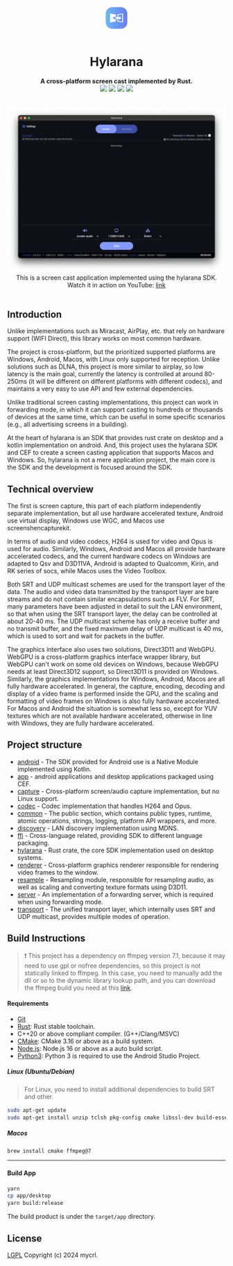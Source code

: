 <!--lint disable no-literal-urls-->
<div align="center">
    <img src="./logo.png" width="50px"/>
    <br>
    <br>
    <h1>Hylarana</h1>
</div>
<div align="center">
    <strong>A cross-platform screen cast implemented by Rust.</strong>
</div>
<div align="center">
    <img src="https://img.shields.io/github/actions/workflow/status/mycrl/hylarana/release.yml"/>
    <img src="https://img.shields.io/github/license/mycrl/hylarana"/>
    <img src="https://img.shields.io/github/issues/mycrl/hylarana"/>
    <img src="https://img.shields.io/github/stars/mycrl/hylarana"/>
</div>
<br/>
<br/>
<div align="center">
    <img src="./app.png"/>
    <span>This is a screen cast application implemented using the hylarana SDK.</span>
</div>
<div align="center">
    <span>Watch it in action on YouTube:</span>
    <a href="https://youtu.be/AkW3eRlKl1U">link</a>
</div>
<br/>

## Introduction

Unlike implementations such as Miracast, AirPlay, etc. that rely on hardware support (WIFI Direct), this library works on most common hardware.

The project is cross-platform, but the prioritized supported platforms are Windows, Android, Macos, with Linux only supported for reception. Unlike solutions such as DLNA, this project is more similar to airplay, so low latency is the main goal, currently the latency is controlled at around 80-250ms (it will be different on different platforms with different codecs), and maintains a very easy to use API and few external dependencies.

Unlike traditional screen casting implementations, this project can work in forwarding mode, in which it can support casting to hundreds or thousands of devices at the same time, which can be useful in some specific scenarios (e.g., all advertising screens in a building).

At the heart of hylarana is an SDK that provides rust crate on desktop and a kotlin implementation on android. And, this project uses the hylarana SDK and CEF to create a screen casting application that supports Macos and Windows. So, hylarana is not a mere application project, the main core is the SDK and the development is focused around the SDK.

## Technical overview

The first is screen capture, this part of each platform independently separate implementation, but all use hardware accelerated texture, Android use virtual display, Windows use WGC, and Macos use screenshencapturekit.

In terms of audio and video codecs, H264 is used for video and Opus is used for audio. Similarly, Windows, Android and Macos all provide hardware accelerated codecs, and the current hardware codecs on Windows are adapted to Qsv and D3D11VA, Android is adapted to Qualcomm, Kirin, and RK series of socs, while Macos uses the Video Toolbox.

Both SRT and UDP multicast schemes are used for the transport layer of the data. The audio and video data transmitted by the transport layer are bare streams and do not contain similar encapsulations such as FLV. For SRT, many parameters have been adjusted in detail to suit the LAN environment, so that when using the SRT transport layer, the delay can be controlled at about 20-40 ms. The UDP multicast scheme has only a receive buffer and no transmit buffer, and the fixed maximum delay of UDP multicast is 40 ms, which is used to sort and wait for packets in the buffer.

The graphics interface also uses two solutions, Direct3D11 and WebGPU. WebGPU is a cross-platform graphics interface wrapper library, but WebGPU can't work on some old devices on Windows, because WebGPU needs at least Direct3D12 support, so Direct3D11 is provided on Windows. Similarly, the graphics implementations for Windows, Android, Macos are all fully hardware accelerated. In general, the capture, encoding, decoding and display of a video frame is performed inside the GPU, and the scaling and formatting of video frames on Windows is also fully hardware accelerated. For Macos and Android the situation is somewhat less so, except for YUV textures which are not available hardware accelerated, otherwise in line with Windows, they are fully hardware accelerated.

## Project structure

-   [android](./android) - The SDK provided for Android use is a Native Module implemented using Kotlin.
-   [app](./app) - android applications and desktop applications packaged using CEF.
-   [capture](./capture) - Cross-platform screen/audio capture implementation, but no Linux support.
-   [codec](./codec) - Codec implementation that handles H264 and Opus.
-   [common](./common) - The public section, which contains public types, runtime, atomic operations, strings, logging, platform API wrappers, and more.
-   [discovery](./discovery) - LAN discovery implementation using MDNS.
-   [ffi](./ffi) - Cross-language related, providing SDK to different language packaging.
-   [hylarana](./hylarana) - Rust crate, the core SDK implementation used on desktop systems.
-   [renderer](./renderer) - Cross-platform graphics renderer responsible for rendering video frames to the window.
-   [resample](./resample) - Resampling module, responsible for resampling audio, as well as scaling and converting texture formats using D3D11.
-   [server](./server) - An implementation of a forwarding server, which is required when using forwarding mode.
-   [transport](./transport) - The unified transport layer, which internally uses SRT and UDP multicast, provides multiple modes of operation.

## Build Instructions

> ❗ This project has a dependency on ffmpeg version 7.1, because it may need to use gpl or nofree dependencies, so this project is not statically linked to ffmpeg. In this case, you need to manually add the dll or so to the dynamic library lookup path, and you can download the ffmpeg build you need at this [link](https://github.com/mycrl/ffmpeg-rs/releases).

#### Requirements

-   [Git](https://git-scm.com/downloads)
-   [Rust](https://www.rust-lang.org/tools/install): Rust stable toolchain.
-   C++20 or above compliant compiler. (G++/Clang/MSVC)
-   [CMake](https://cmake.org/download/): CMake 3.16 or above as a build system.
-   [Node.js](https://nodejs.org/en/download): Node.js 16 or above as a auto build script.
-   [Python3](https://www.python.org/downloads/): Python 3 is required to use the Android Studio Project.

##### Linux (Ubuntu/Debian)

> For Linux, you need to install additional dependencies to build SRT and other.

```bash
sudo apt-get update
sudo apt-get install unzip tclsh pkg-config cmake libssl-dev build-essential libasound2-dev
```

##### Macos

```bash
brew install cmake ffmpeg@7
```

---

#### Build App

```bash
yarn
cp app/desktop
yarn build:release
```

The build product is under the `target/app` directory.

## License

[LGPL](./LICENSE) Copyright (c) 2024 mycrl.
